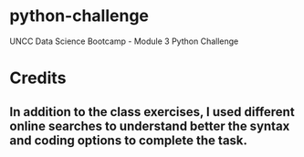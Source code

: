 # python-challenge
UNCC Data Science Bootcamp - Module 3 Python Challenge







# Credits
## In addition to the class exercises, I used different online searches to understand better the syntax and coding options to complete the task. 

#
